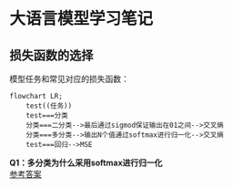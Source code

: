 # 大语言模型学习笔记
## 损失函数的选择
模型任务和常见对应的损失函数：
```mermaid
flowchart LR;
	test((任务))
	test===分类
	分类===二分类-->最后通过sigmod保证输出在01之间-->交叉熵
	分类===多分类-->输出N个值通过softmax进行归一化-->交叉熵
	test===回归-->MSE
```


**Q1：多分类为什么采用softmax进行归一化**\
[参考答案](https://www.zhihu.com/question/40403377)


## 